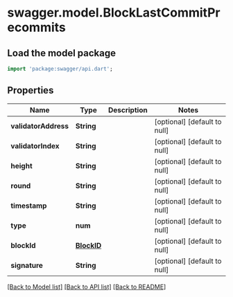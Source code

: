 # swagger.model.BlockLastCommitPrecommits

## Load the model package
```dart
import 'package:swagger/api.dart';
```

## Properties
Name | Type | Description | Notes
------------ | ------------- | ------------- | -------------
**validatorAddress** | **String** |  | [optional] [default to null]
**validatorIndex** | **String** |  | [optional] [default to null]
**height** | **String** |  | [optional] [default to null]
**round** | **String** |  | [optional] [default to null]
**timestamp** | **String** |  | [optional] [default to null]
**type** | **num** |  | [optional] [default to null]
**blockId** | [**BlockID**](BlockID.md) |  | [optional] [default to null]
**signature** | **String** |  | [optional] [default to null]

[[Back to Model list]](../README.md#documentation-for-models) [[Back to API list]](../README.md#documentation-for-api-endpoints) [[Back to README]](../README.md)


